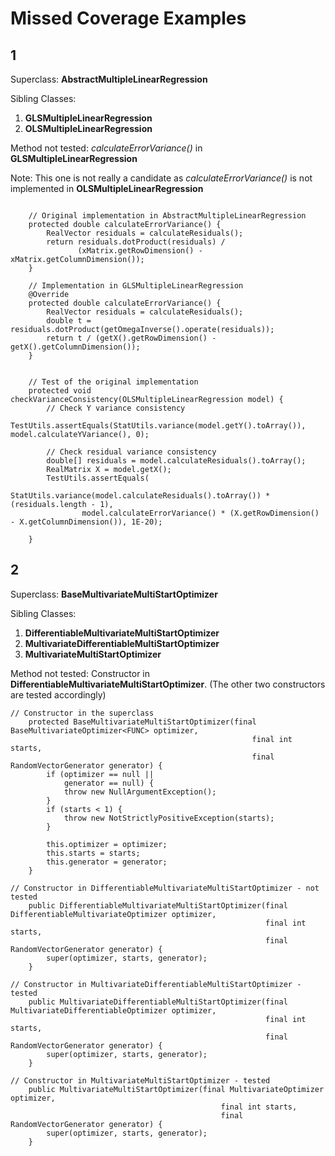 # Missed Coverage Examples

## 1

Superclass:
**AbstractMultipleLinearRegression**

Sibling Classes:
1. **GLSMultipleLinearRegression**
2. **OLSMultipleLinearRegression**

Method not tested:
*calculateErrorVariance()* in **GLSMultipleLinearRegression**

Note: This one is not really a candidate as *calculateErrorVariance()* is not implemented in **OLSMultipleLinearRegression**


```{java}

    // Original implementation in AbstractMultipleLinearRegression
    protected double calculateErrorVariance() {
        RealVector residuals = calculateResiduals();
        return residuals.dotProduct(residuals) /
               (xMatrix.getRowDimension() - xMatrix.getColumnDimension());
    }

    // Implementation in GLSMultipleLinearRegression
    @Override
    protected double calculateErrorVariance() {
        RealVector residuals = calculateResiduals();
        double t = residuals.dotProduct(getOmegaInverse().operate(residuals));
        return t / (getX().getRowDimension() - getX().getColumnDimension());
    }
    
    
    // Test of the original implementation
    protected void checkVarianceConsistency(OLSMultipleLinearRegression model) {
        // Check Y variance consistency
        TestUtils.assertEquals(StatUtils.variance(model.getY().toArray()), model.calculateYVariance(), 0);

        // Check residual variance consistency
        double[] residuals = model.calculateResiduals().toArray();
        RealMatrix X = model.getX();
        TestUtils.assertEquals(
                StatUtils.variance(model.calculateResiduals().toArray()) * (residuals.length - 1),
                model.calculateErrorVariance() * (X.getRowDimension() - X.getColumnDimension()), 1E-20);

    }
```

## 2

Superclass:
**BaseMultivariateMultiStartOptimizer**

Sibling Classes:
1. **DifferentiableMultivariateMultiStartOptimizer**
2. **MultivariateDifferentiableMultiStartOptimizer**
3. **MultivariateMultiStartOptimizer**

Method not tested:
Constructor in **DifferentiableMultivariateMultiStartOptimizer**. (The other two constructors are tested accordingly)

```{java}
// Constructor in the superclass
    protected BaseMultivariateMultiStartOptimizer(final BaseMultivariateOptimizer<FUNC> optimizer,
                                                      final int starts,
                                                      final RandomVectorGenerator generator) {
        if (optimizer == null ||
            generator == null) {
            throw new NullArgumentException();
        }
        if (starts < 1) {
            throw new NotStrictlyPositiveException(starts);
        }

        this.optimizer = optimizer;
        this.starts = starts;
        this.generator = generator;
    }

// Constructor in DifferentiableMultivariateMultiStartOptimizer - not tested
    public DifferentiableMultivariateMultiStartOptimizer(final DifferentiableMultivariateOptimizer optimizer,
                                                         final int starts,
                                                         final RandomVectorGenerator generator) {
        super(optimizer, starts, generator);
    }

// Constructor in MultivariateDifferentiableMultiStartOptimizer - tested
    public MultivariateDifferentiableMultiStartOptimizer(final MultivariateDifferentiableOptimizer optimizer,
                                                         final int starts,
                                                         final RandomVectorGenerator generator) {
        super(optimizer, starts, generator);
    }

// Constructor in MultivariateMultiStartOptimizer - tested
    public MultivariateMultiStartOptimizer(final MultivariateOptimizer optimizer,
                                               final int starts,
                                               final RandomVectorGenerator generator) {
        super(optimizer, starts, generator);
    }


```



